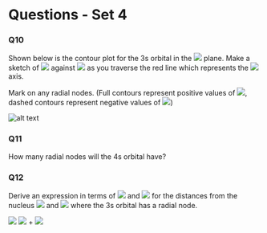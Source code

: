 # Questions - Set 4

### Q10
Shown below is the contour plot for the 3s orbital in the <img src="https://render.githubusercontent.com/render/math?math=\displaystyle xy"> plane. Make a sketch of <img src="https://render.githubusercontent.com/render/math?math=\displaystyle \psi"> against <img src="https://render.githubusercontent.com/render/math?math=\displaystyle x"> as you traverse the red line which represents the <img src="https://render.githubusercontent.com/render/math?math=\displaystyle x"> axis.

Mark on any radial nodes. (Full contours represent positive values of <img src="https://render.githubusercontent.com/render/math?math=\displaystyle \psi">, dashed contours represent negative values of <img src="https://render.githubusercontent.com/render/math?math=\displaystyle \psi">)

 
![alt text](https://github.com/Oxbridge-Science-Academy/Chemistry_Courses/blob/master/Atomic_Orbitals/Figures/3s%20contour.png)


### Q11
How many radial nodes will the 4s orbital have?

### Q12
Derive an expression in terms of <img src="https://render.githubusercontent.com/render/math?math=\displaystyle \gamma"> and <img src="https://render.githubusercontent.com/render/math?math=\displaystyle \delta"> for the distances from the nucleus <img src="https://render.githubusercontent.com/render/math?math=\displaystyle r_1"> and <img src="https://render.githubusercontent.com/render/math?math=\displaystyle r_2"> where the 3s orbital has a radial node. 
 
<img src="https://render.githubusercontent.com/render/math?math=\displaystyle R_{3s}(r)="> <img src="https://render.githubusercontent.com/render/math?math=\displaystyle (\gamma - \delta r + "> + <img src="https://render.githubusercontent.com/render/math?math=\displaystyle r^2)e^{-3r\eta}">
